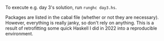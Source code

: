 To execute e.g. day 3's solution, run `runghc day3.hs`.

Packages are listed in the cabal file (whether or not they are necessary).
However, everything is really janky, so don't rely on anything.
This is a result of retrofitting some quick Haskell I did in 2022 into a reproducible environment.